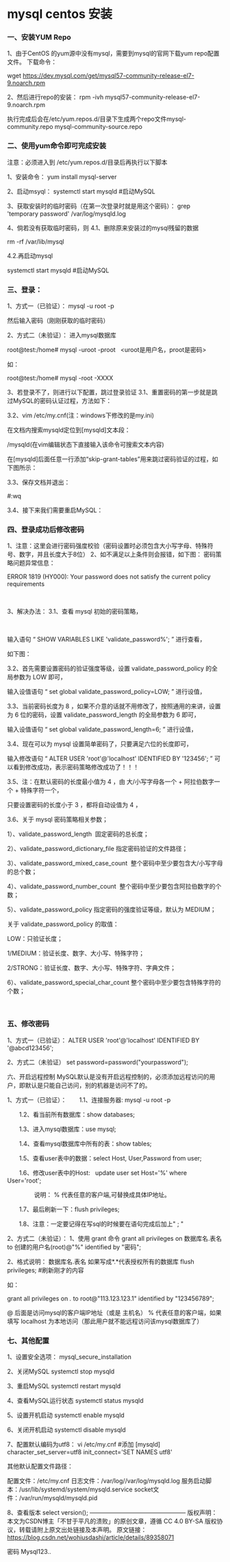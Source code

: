 # mysql centos 安装

### 一、安装YUM Repo
1、由于CentOS 的yum源中没有mysql，需要到mysql的官网下载yum repo配置文件。
下载命令：

wget https://dev.mysql.com/get/mysql57-community-release-el7-9.noarch.rpm

2、然后进行repo的安装：
rpm -ivh mysql57-community-release-el7-9.noarch.rpm

执行完成后会在/etc/yum.repos.d/目录下生成两个repo文件mysql-community.repo mysql-community-source.repo

### 二、使用yum命令即可完成安装
注意：必须进入到 /etc/yum.repos.d/目录后再执行以下脚本

1、安装命令：
yum install mysql-server

2、启动msyql：
systemctl start mysqld #启动MySQL

3、获取安装时的临时密码（在第一次登录时就是用这个密码）：
grep 'temporary password' /var/log/mysqld.log

4、倘若没有获取临时密码，则
4.1、删除原来安装过的mysql残留的数据

rm -rf /var/lib/mysql

4.2.再启动mysql

systemctl start mysqld #启动MySQL

### 三、登录：
1、方式一（已验证）：
mysql -u root -p

然后输入密码（刚刚获取的临时密码）

2、方式二（未验证）：
进入mysql数据库

root@test:/home# mysql -uroot -proot   <uroot是用户名，proot是密码>

如：

root@test:/home# mysql -root -XXXX

3、若登录不了，则进行以下配置，跳过登录验证
3.1、重置密码的第一步就是跳过MySQL的密码认证过程，方法如下：

3.2、vim /etc/my.cnf(注：windows下修改的是my.ini)

在文档内搜索mysqld定位到[mysqld]文本段：

/mysqld(在vim编辑状态下直接输入该命令可搜索文本内容)

在[mysqld]后面任意一行添加“skip-grant-tables”用来跳过密码验证的过程，如下图所示：



3.3、保存文档并退出：

#:wq

3.4、接下来我们需要重启MySQL：

### 四、登录成功后修改密码
1、注意：这里会进行密码强度校验（密码设置时必须包含大小写字母、特殊符号、数字，并且长度大于8位）
2、如不满足以上条件则会报错，如下图：
密码策略问题异常信息：

ERROR 1819 (HY000): Your password does not satisfy the current policy requirements



 

3、解决办法：
3.1、查看 mysql 初始的密码策略，

 

输入语句 “ SHOW VARIABLES LIKE 'validate_password%'; ” 进行查看，

如下图：



3.2、首先需要设置密码的验证强度等级，设置 validate_password_policy 的全局参数为 LOW 即可，

输入设值语句 “ set global validate_password_policy=LOW; ” 进行设值，

3.3、当前密码长度为 8 ，如果不介意的话就不用修改了，按照通用的来讲，设置为 6 位的密码，设置 validate_password_length 的全局参数为 6 即可，

输入设值语句 “ set global validate_password_length=6; ” 进行设值，

3.4、现在可以为 mysql 设置简单密码了，只要满足六位的长度即可，

输入修改语句 “ ALTER USER 'root'@'localhost' IDENTIFIED BY '123456'; ” 可以看到修改成功，表示密码策略修改成功了！！！

3.5、注：在默认密码的长度最小值为 4 ，由 大/小写字母各一个 + 阿拉伯数字一个 + 特殊字符一个，

只要设置密码的长度小于 3 ，都将自动设值为 4 ，

3.6、关于 mysql 密码策略相关参数；

1）、validate_password_length  固定密码的总长度；

2）、validate_password_dictionary_file 指定密码验证的文件路径；

3）、validate_password_mixed_case_count  整个密码中至少要包含大/小写字母的总个数；

4）、validate_password_number_count  整个密码中至少要包含阿拉伯数字的个数；

5）、validate_password_policy 指定密码的强度验证等级，默认为 MEDIUM；

关于 validate_password_policy 的取值：

LOW：只验证长度；

1/MEDIUM：验证长度、数字、大小写、特殊字符；

2/STRONG：验证长度、数字、大小写、特殊字符、字典文件；

6）、validate_password_special_char_count 整个密码中至少要包含特殊字符的个数；

 

### 五、修改密码
1、方式一（已验证）：
ALTER USER 'root'@'localhost' IDENTIFIED BY '@abcd123456'; 

2、方式二（未验证）
set password=password("yourpassword"); 

六、开启远程控制
MySQL默认是没有开启远程控制的，必须添加远程访问的用户，即默认是只能自己访问，别的机器是访问不了的。

1、方式一（已验证）：
　   1.1、连接服务器: mysql -u root -p

　　1.2、看当前所有数据库：show databases;

　　1.3、进入mysql数据库：use mysql;

　　1.4、查看mysql数据库中所有的表：show tables;

　　1.5、查看user表中的数据：select Host, User,Password from user;

　　1.6、修改user表中的Host:   update user set Host='%' where User='root';  

                说明： % 代表任意的客户端,可替换成具体IP地址。

　　1.7、最后刷新一下：flush privileges;

       1.8、注意：一定要记得在写sql的时候要在语句完成后加上" ; "

2、方式二（未验证）：
1、使用 grant 命令
grant all privileges on 数据库名.表名 to 创建的用户名(root)@"%" identified by "密码";

2、格式说明：
数据库名.表名 如果写成*.*代表授权所有的数据库 flush privileges; #刷新刚才的内容

如：

grant all privileges on *.* to root@"113.123.123.1" identified by "123456789";

@ 后面是访问mysql的客户端IP地址（或是 主机名） % 代表任意的客户端，如果填写 localhost 为本地访问（那此用户就不能远程访问该mysql数据库了）

### 七、其他配置
1、设置安全选项：
mysql_secure_installation

2、关闭MySQL
systemctl stop mysqld 

3、重启MySQL
systemctl restart mysqld 

4、查看MySQL运行状态
systemctl status mysqld 

5、设置开机启动
systemctl enable mysqld 

6、关闭开机启动
systemctl disable mysqld 

7、配置默认编码为utf8：
vi /etc/my.cnf #添加 [mysqld] character_set_server=utf8 init_connect='SET NAMES utf8'

其他默认配置文件路径： 

配置文件：/etc/my.cnf 日志文件：/var/log//var/log/mysqld.log 服务启动脚本：/usr/lib/systemd/system/mysqld.service socket文件：/var/run/mysqld/mysqld.pid

8、查看版本
select version();
————————————————
版权声明：本文为CSDN博主「不甘于平凡的溃败」的原创文章，遵循 CC 4.0 BY-SA 版权协议，转载请附上原文出处链接及本声明。
原文链接：https://blog.csdn.net/wohiusdashi/article/details/89358071


密码 Mysql123..
